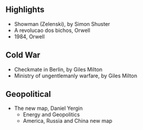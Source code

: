 ## Highlights
- Showman (Zelenski), by Simon Shuster
- A revolucao dos bichos, Orwell
- 1984, Orwell

## Cold War
- Checkmate in Berlin, by Giles Milton
- Ministry of ungentlemanly warfare, by Giles Milton

## Geopolitical
- The new map, Daniel Yergin
    - Energy and Geopolitics
    - America, Russia and China new map